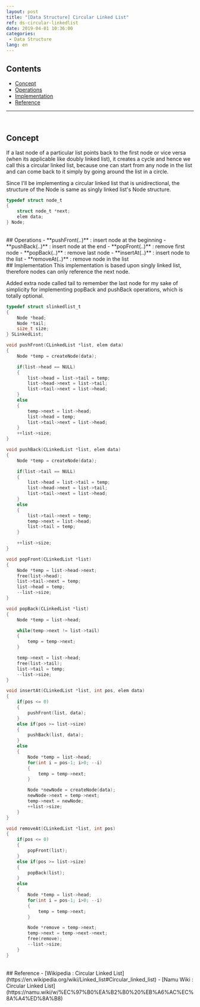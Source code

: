 ```yaml
---
layout: post
title: "[Data Structure] Circular Linked List"
ref: ds-circular-linkedlist
date: 2019-04-01 10:36:00
categories: 
 - Data Structure
lang: en
---
```


## Contents
- [Concept](#concept)
- [Operations](#op)
- [Implementation](#implement)
- [Reference](#ref)
<hr />
<br />

## Concept <a id="concept"></a>
If a last node of a particular list points back to the first node or vice versa (when its applicable
like doubly linked list), it creates a cycle and hence we call this a circular linked list, 
because one can start from any node in the list and can come back to it simply by
going around the list in a circle.

Since I'll be implementing a circular linked list that is unidirectional, the structure of the Node
is same as singly linked list's Node structure.
```c
typedef struct node_t
{
	struct node_t *next;
	elem data;
} Node;
```

<br />
## Operations <a id="op"></a>
- **pushFront(..)** : insert node at the beginning
- **pushBack(..)** : insert node at the end
- **popFront(..)** : remove first node
- **popBack(..)** : remove last node
- **insertAt(..)** : insert node to the list
- **removeAt(..)** : remove node in the list

<br />
## Implementation <a id="implement"></a>
This implementation is based upon singly linked list, therefore nodes can only reference 
the next node.

Added extra node called tail to remember the last node for my sake of simplicity
for implementing popBack and pushBack operations, which is totally optional.

```c
typedef struct slinkedlist_t
{
	Node *head;
	Node *tail;
	size_t size;
} SLinkedList;
```

```c
void pushFront(CLinkedList *list, elem data)
{
	Node *temp = createNode(data);

	if(list->head == NULL)
	{
		list->head = list->tail = temp;
		list->head->next = list->tail;
		list->tail->next = list->head;
	}
	else
	{
		temp->next = list->head;
		list->head = temp;
		list->tail->next = list->head;
	}
	++list->size;
}

void pushBack(CLinkedList *list, elem data)
{
	Node *temp = createNode(data);

	if(list->tail == NULL)
	{
		list->head = list->tail = temp;
		list->head->next = list->tail;
		list->tail->next = list->head;
	}
	else
	{
		list->tail->next = temp;
		temp->next = list->head;
		list->tail = temp;
	}

	++list->size;
}

void popFront(CLinkedList *list)
{
	Node *temp = list->head->next;
	free(list->head);
	list->tail->next = temp;
	list->head = temp;
	--list->size;
}

void popBack(CLinkedList *list)
{
	Node *temp = list->head;

	while(temp->next != list->tail)
	{
		temp = temp->next;
	}

	temp->next = list->head;
	free(list->tail);
	list->tail = temp;
	--list->size;
}

void insertAt(CLinkedList *list, int pos, elem data)
{
	if(pos <= 0)
	{
		pushFront(list, data);
	}
	else if(pos >= list->size)
	{
		pushBack(list, data);
	}
	else
	{
		Node *temp = list->head;
		for(int i = pos-1; i>0; --i)
		{
			temp = temp->next;
		}

		Node *newNode = createNode(data);
		newNode->next = temp->next;
		temp->next = newNode;
		++list->size;
	}
}

void removeAt(CLinkedList *list, int pos)
{
	if(pos <= 0)
	{
		popFront(list);
	}
	else if(pos >= list->size)
	{
		popBack(list);
	}
	else
	{
		Node *temp = list->head;
		for(int i = pos-1; i>0; --i)
		{
			temp = temp->next;
		}

		Node *remove = temp->next;
		temp->next = temp->next->next;
		free(remove);
		--list->size;
	}
}
```

<br />
## Reference <a id="ref"></a>
- [Wikipedia : Circular Linked List](https://en.wikipedia.org/wiki/Linked_list#Circular_linked_list)
- [Namu Wiki : Circular Linked List](https://namu.wiki/w/%EC%97%B0%EA%B2%B0%20%EB%A6%AC%EC%8A%A4%ED%8A%B8)

